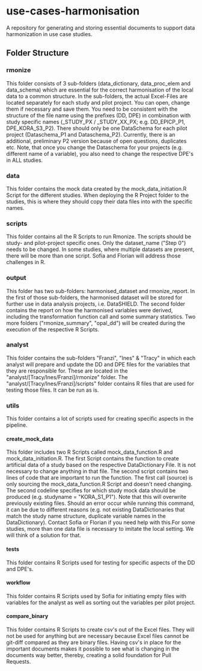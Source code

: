 # use-cases-harmonisation

A repository for generating and storing essential documents to support data harmonization in use case studies.

## Folder Structure

### rmonize
This folder consists of 3 sub-folders (data_dictionary, data_proc_elem and data_schema) which are essential for the
correct harmonisation of the local data to a common structure. In the sub-folders, the actual Excel-Files are located
separately for each study and pilot project. You can open, change them if necessary and save them. You need to be
consistent with the structure of the file name using the prefixes (DD, DPE) in combination with study specific
names (_STUDY_PX / _STUDY_XX_PX; e.g. DD_EPICP_P1, DPE_KORA_S3_P2). There should only be one DataSchema for each pilot
project (Dataschema_P1 and Dataschema_P2). Currently, there is an additional, preliminary P2 version because of open
questions, duplicates etc. Note, that once you change the Dataschema for your projects (e.g. different name of a 
variable), you also need to change the respective DPE's in ALL studies. 

### data
This folder contains the mock data created by the mock_data_initiation.R Script for the different studies. When deploying
the R Project folder to the studies, this is where they should copy their data files into with the specific names.

### scripts
This folder contains all the R Scripts to run Rmonize. The scripts should be study- and pilot-project specific ones. Only
the dataset_name ("Step 0") needs to be changed. In some studies, where multiple datasets are present, there will be more
than one script. Sofia and Florian will address those challenges in R.

### output
This folder has two sub-folders: harmonised_dataset and rmonize_report. In the first of those sub-folders, the harmonised
dataset will be stored for further use in data analysis projects, i.e. DataSHIELD. The second folder contains the report
on how the harmonised variables were derived, including the transformation function call and some summary statistics. Two
more folders ("rmonize_summary", "opal_dd") will be created during the execution of the respective R Scripts.

### analyst
This folder contains the sub-folders "Franzi", "Ines" & "Tracy" in which each analyst will prepare and update the DD and DPE 
files for the variables that they are responsible for. These are located in the "analyst/[Tracy/Ines/Franzi]/rmonize" folder.
The "analyst/[Tracy/Ines/Franzi]/scripts" folder contains R files that are used for testing those files. It can be run as is.

### utils
This folder contains a lot of scripts used for creating specific aspects in the pipeline.

#### create_mock_data 
This folder includes two R Scripts called mock_data_function.R and mock_data_initiation.R. The first Script contains
the function to create artificial data of a study based on the respective DataDictionary File. It is not necessary to
change anything in that file.
The second script contains two lines of code that are important to run the function. The first call (source) is only
sourcing the mock_data_function.R Script and doesn't need changing. The second codeline specifies for which study
mock data should be produced (e.g. studyname = "KORA_S1_P1"). Note that this will overwrite previously existing files.
Should an error occur while running this command, it can be due to different reasons (e.g. not existing DataDictionaries
that match the study name structure, duplicate variable names in the DataDictionary). Contact Sofia or Florian if
you need help with this.For some studies, more than one data file is necessary to imitate the local setting. We will think
of a solution for that.

#### tests
This folder contains R Scripts used for testing for specific aspects of the DD and DPE's.

#### workflow
This folder contains R Scripts used by Sofia for initiating empty files with variables for the analyst as well as sorting
out the variables per pilot project.

#### compare_binary
This folder contains R Scripts to create csv's out of the Excel files. They will not be used for anything but are necessary
because Excel files cannot be git-diff compared as they are binary files. Having csv's in place for the important documents
makes it possible to see what is changing in the documents way better, thereby, creating a solid foundation for Pull Requests.
